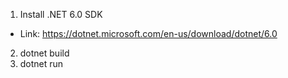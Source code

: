 1. Install .NET 6.0 SDK
- Link: https://dotnet.microsoft.com/en-us/download/dotnet/6.0
2. dotnet build
3. dotnet run